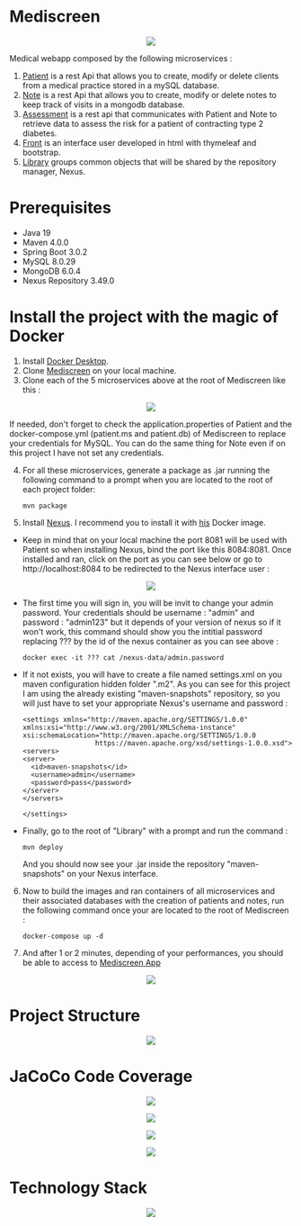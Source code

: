# Mediscreen

<p align="center">
  <img src=https://user-images.githubusercontent.com/95872501/224155098-59ee106a-10cd-4189-a830-e957db28003c.png>
</p>



Medical webapp composed by the following microservices :
1. [Patient](https://github.com/HashTucE/Patient.git) is a rest Api that allows you to create, modify or delete clients from a medical practice stored in a mySQL database.
2. [Note](https://github.com/HashTucE/Note.git) is a rest Api that allows you to create, modify or delete notes to keep track of visits in a mongodb database.
3. [Assessment](https://github.com/HashTucE/Assessment.git) is a rest api that communicates with Patient and Note to retrieve data to assess the risk for a patient of contracting type 2 diabetes.
4. [Front](https://github.com/HashTucE/Front.git) is an interface user developed in html with thymeleaf and bootstrap.
5. [Library](https://github.com/HashTucE/Library.git) groups common objects that will be shared by the repository manager, Nexus.



# Prerequisites
- Java 19
- Maven 4.0.0
- Spring Boot 3.0.2
- MySQL 8.0.29
- MongoDB 6.0.4
- Nexus Repository 3.49.0


# Install the project with the magic of Docker

1. Install [Docker Desktop](https://www.docker.com/products/docker-desktop/).
2. Clone [Mediscreen](https://github.com/HashTucE/Mediscreen.git) on your local machine.
3. Clone each of the 5 microservices above at the root of Mediscreen like this :
<p align="center">
  <img src=https://user-images.githubusercontent.com/95872501/224263030-d59df305-01d0-4e08-a57b-7c4ba3580a13.png>
</p>
If needed, don't forget to check the application.properties of Patient and the docker-compose.yml (patient.ms and patient.db) of Mediscreen to replace your credentials for MySQL.
You can do the same thing for Note even if on this project I have not set any credentials.

4. For all these microservices, generate a package as .jar running the following command to a prompt when you are located to the root of each project folder:
    ```
    mvn package
    ```

5. Install [Nexus](https://help.sonatype.com/repomanager3/installation-and-upgrades/installation-methods).
I recommend you to install it with [his](https://hub.docker.com/r/sonatype/nexus3/) Docker image.
- Keep in mind that on your local machine the port 8081 will be used with Patient so when installing Nexus, bind the port like this 8084:8081. Once installed and ran, click on the port as you can see below or go to http://localhost:8084 to be redirected to the Nexus interface user :
<p align="center">
  <img src=https://user-images.githubusercontent.com/95872501/224268285-bc76f6de-5481-49a2-b50c-66041ea6a6f6.png>
</p>

- The first time you will sign in, you will be invit to change your admin password. Your credentials should be username : "admin" and password : "admin123" but it depends of your version of nexus so if it won't work, this command should show you the intitial password replacing ??? by the id of the nexus container as you can see above :
    ```
    docker exec -it ??? cat /nexus-data/admin.password 
    ```
    
- If it not exists, you will have to create a file named settings.xml on you maven configuration hidden folder ".m2". As you can see for this project I am using the already existing "maven-snapshots" repository, so you will just have to set your appropriate Nexus's username and password :
    ```
  <settings xmlns="http://maven.apache.org/SETTINGS/1.0.0"
  xmlns:xsi="http://www.w3.org/2001/XMLSchema-instance"
  xsi:schemaLocation="http://maven.apache.org/SETTINGS/1.0.0
                      https://maven.apache.org/xsd/settings-1.0.0.xsd">
  <servers>
    <server>
      <id>maven-snapshots</id>
      <username>admin</username>
      <password>pass</password>
    </server>
  </servers>

  </settings>
    ```
    
- Finally, go to the root of "Library" with a prompt and run the command :
    ```
    mvn deploy
    ```
    And you should now see your .jar inside the repository "maven-snapshots" on your Nexus interface.

6. Now to build the images and ran containers of all microservices and their associated databases with the creation of patients and notes, run the following command once your are located to the root of Mediscreen :
    ```
    docker-compose up -d
    ```
    
7. And after 1 or 2 minutes, depending of your performances, you should be able to access to [Mediscreen App](http://localhost:8083/home)

<p align="center">
  <img src=https://user-images.githubusercontent.com/95872501/224282867-7c9e5771-60ac-4471-8fef-8a19eac6606a.png>
</p>



# Project Structure
<p align="center">
  <img src=https://user-images.githubusercontent.com/95872501/224289216-54e84251-12de-4559-8e5d-bf00b4d46267.png>
</p>



# JaCoCo Code Coverage
<p align="center">
  <img src=https://user-images.githubusercontent.com/95872501/224291049-89ab3512-10df-4006-af61-78d42765efc6.png>
</p>

<p align="center">
  <img src=https://user-images.githubusercontent.com/95872501/224291163-5eeb831c-e47b-4fac-b0a1-89e2e3bdbff4.png>
</p>


<p align="center">
  <img src=https://user-images.githubusercontent.com/95872501/224291291-a5c11169-50e9-4e47-9c6f-a3710221dac7.png>
</p>


<p align="center">
  <img src=https://user-images.githubusercontent.com/95872501/224291384-c99e972a-e7f0-408b-94f7-1d8b180e5e12.png>
</p>



# Technology Stack
<p align="center">
  <img src=https://user-images.githubusercontent.com/95872501/224289092-fa6f6430-fcaa-42a9-a6cb-10505ac7007c.png>
</p>


